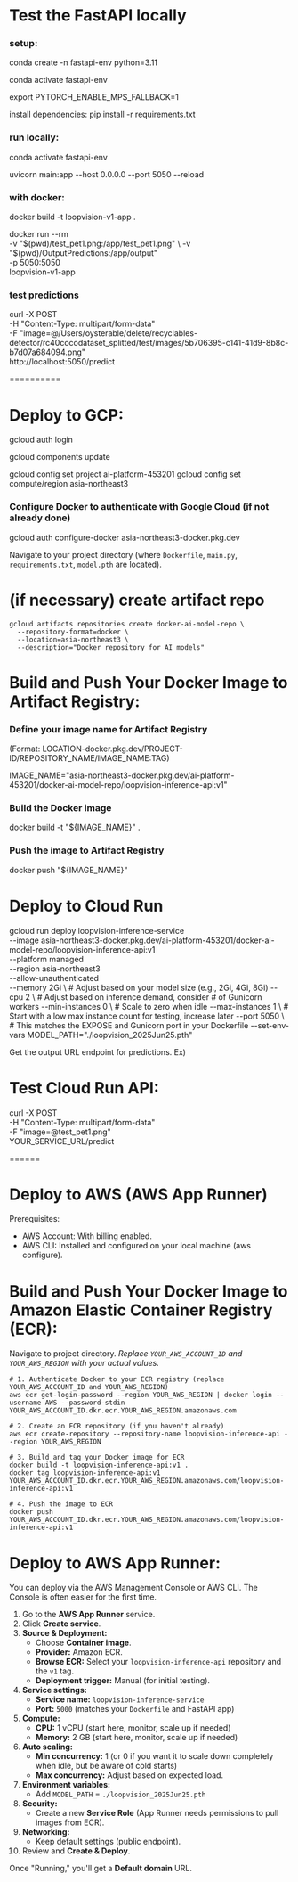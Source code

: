 
# Test the FastAPI locally

### setup:
conda create -n fastapi-env python=3.11

conda activate fastapi-env

export PYTORCH_ENABLE_MPS_FALLBACK=1

install dependencies:
pip install -r requirements.txt


### run locally:

conda activate fastapi-env

uvicorn main:app --host 0.0.0.0 --port 5050 --reload

### with docker:
docker build -t loopvision-v1-app .

docker run --rm \
  -v "$(pwd)/test_pet1.png:/app/test_pet1.png" \
  -v "$(pwd)/OutputPredictions:/app/output" \
  -p 5050:5050 \
  loopvision-v1-app

### test predictions
curl -X POST \
  -H "Content-Type: multipart/form-data" \
  -F "image=@/Users/oysterable/delete/recyclables-detector/rc40cocodataset_splitted/test/images/5b706395-c141-41d9-8b8c-b7d07a684094.png" \
  http://localhost:5050/predict





==========

# Deploy to GCP:
gcloud auth login

gcloud components update

gcloud config set project ai-platform-453201
gcloud config set compute/region asia-northeast3

### Configure Docker to authenticate with Google Cloud (if not already done)
gcloud auth configure-docker asia-northeast3-docker.pkg.dev


Navigate to your project directory (where `Dockerfile`, `main.py`, `requirements.txt`, `model.pth` are located).


# (if necessary) create artifact repo
```
gcloud artifacts repositories create docker-ai-model-repo \
  --repository-format=docker \
  --location=asia-northeast3 \
  --description="Docker repository for AI models"
```


# Build and Push Your Docker Image to Artifact Registry:

### Define your image name for Artifact Registry
(Format: LOCATION-docker.pkg.dev/PROJECT-ID/REPOSITORY_NAME/IMAGE_NAME:TAG)

IMAGE_NAME="asia-northeast3-docker.pkg.dev/ai-platform-453201/docker-ai-model-repo/loopvision-inference-api:v1"

>>>>>
### Build the Docker image
docker build -t "${IMAGE_NAME}" .

### Push the image to Artifact Registry
docker push "${IMAGE_NAME}"


# Deploy to Cloud Run
gcloud run deploy loopvision-inference-service \
  --image asia-northeast3-docker.pkg.dev/ai-platform-453201/docker-ai-model-repo/loopvision-inference-api:v1 \
  --platform managed \
  --region asia-northeast3 \
  --allow-unauthenticated \
  --memory 2Gi \ # Adjust based on your model size (e.g., 2Gi, 4Gi, 8Gi)
  --cpu 2 \     # Adjust based on inference demand, consider # of Gunicorn workers
  --min-instances 0 \ # Scale to zero when idle
  --max-instances 1 \ # Start with a low max instance count for testing, increase later
  --port 5050 \   # This matches the EXPOSE and Gunicorn port in your Dockerfile
  --set-env-vars MODEL_PATH="./loopvision_2025Jun25.pth"


Get the output URL endpoint for predictions.
Ex)




# Test Cloud Run API:
curl -X POST \
  -H "Content-Type: multipart/form-data" \
  -F "image=@test_pet1.png" \
  YOUR_SERVICE_URL/predict



======



# Deploy to AWS (AWS App Runner)

Prerequisites:
- AWS Account: With billing enabled.
- AWS CLI: Installed and configured on your local machine (aws configure).



# Build and Push Your Docker Image to Amazon Elastic Container Registry (ECR):

Navigate to project directory.
*Replace `YOUR_AWS_ACCOUNT_ID` and `YOUR_AWS_REGION` with your actual values.*

```
# 1. Authenticate Docker to your ECR registry (replace YOUR_AWS_ACCOUNT_ID and YOUR_AWS_REGION)
aws ecr get-login-password --region YOUR_AWS_REGION | docker login --username AWS --password-stdin YOUR_AWS_ACCOUNT_ID.dkr.ecr.YOUR_AWS_REGION.amazonaws.com

# 2. Create an ECR repository (if you haven't already)
aws ecr create-repository --repository-name loopvision-inference-api --region YOUR_AWS_REGION

# 3. Build and tag your Docker image for ECR
docker build -t loopvision-inference-api:v1 .
docker tag loopvision-inference-api:v1 YOUR_AWS_ACCOUNT_ID.dkr.ecr.YOUR_AWS_REGION.amazonaws.com/loopvision-inference-api:v1

# 4. Push the image to ECR
docker push YOUR_AWS_ACCOUNT_ID.dkr.ecr.YOUR_AWS_REGION.amazonaws.com/loopvision-inference-api:v1
```



# Deploy to AWS App Runner:


You can deploy via the AWS Management Console or AWS CLI. The Console is often easier for the first time.

1.  Go to the **AWS App Runner** service.
2.  Click **Create service**.
3.  **Source & Deployment:**
    * Choose **Container image**.
    * **Provider:** Amazon ECR.
    * **Browse ECR:** Select your `loopvision-inference-api` repository and the `v1` tag.
    * **Deployment trigger:** Manual (for initial testing).
4.  **Service settings:**
    * **Service name:** `loopvision-inference-service`
    * **Port:** `5000` (matches your `Dockerfile` and FastAPI app)
5.  **Compute:**
    * **CPU:** 1 vCPU (start here, monitor, scale up if needed)
    * **Memory:** 2 GB (start here, monitor, scale up if needed)
6.  **Auto scaling:**
    * **Min concurrency:** 1 (or 0 if you want it to scale down completely when idle, but be aware of cold starts)
    * **Max concurrency:** Adjust based on expected load.
7.  **Environment variables:**
    * Add `MODEL_PATH` = `./loopvision_2025Jun25.pth`
8.  **Security:**
    * Create a new **Service Role** (App Runner needs permissions to pull images from ECR).
9.  **Networking:**
    * Keep default settings (public endpoint).
10. Review and **Create & Deploy**.

Once "Running," you'll get a **Default domain** URL.

